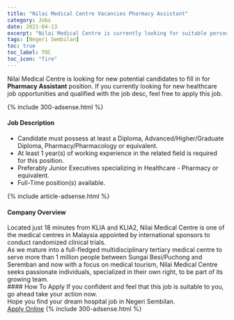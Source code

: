 ```yaml
---
title: "Nilai Medical Centre Vacancies Pharmacy Assistant" 
category: Jobs 
date: 2021-04-13 
excerpt: "Nilai Medical Centre is currently looking for suitable person to fill in the Pharmacy Assistant which positioned at Negeri Sembilan" 
tags: [Negeri Sembilan] 
toc: true 
toc_label: TOC 
toc_icon: "fire" 
--- 
```


<p>Nilai Medical Centre is looking for new potential candidates to fill in for <b>Pharmacy Assistant</b> position. If you currently looking for new healthcare job opportunities and qualified with the job desc, feel free to apply this job.
</p>{% include 300-adsense.html %} 
<div><div><h4>Job Description</h4></div><div><div><span><div><ul><li>Candidate must possess at least a Diploma, Advanced/Higher/Graduate Diploma, Pharmacy/Pharmacology or equivalent.</li><li>At least 1 year(s) of working experience in the related field is required for this position.</li><li>Preferably Junior Executives specializing in Healthcare - Pharmacy or equivalent.</li><li>Full-Time position(s) available.</li></ul></div></span></div></div></div> 
{% include article-adsense.html %} 
<div><div><h4>Company Overview</h4></div><div><div><span><div><div>
<div>
<div>
<div>
				Located just 18 minutes from KLIA and KLIA2, Nilai Medical Centre is one of the medical centres in Malaysia appointed by international sponsors to conduct randomized clinical trials.</div>
<div>
				As we mature into a full-fledged multidisciplinary tertiary medical centre to serve more than 1 million people between Sungai Besi/Puchong and Seremban and now with a focus on medical tourism, Nilai Medical Centre seeks passionate individuals, specialized in their own right, to be part of its growing team.</div>
</div>
</div>
</div></div></span></div></div></div> 
#### How To Apply 
If you confident and feel that this job is suitable to you, go ahead take your action now. <br/> 
Hope you find your dream hospital job in Negeri Sembilan. <br/> 
<a href="https://www.jobstreet.com.my/en/job/pharmacy-assistant-4534466?jobId=jobstreet-my-job-4534466" class="btn btn--warning" target="_blank" rel="nofollow noopenner">Apply Online</a> 
{% include 300-adsense.html %} 